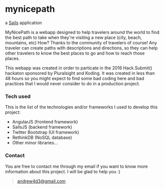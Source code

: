 # mynicepath

a [Sails](http://sailsjs.org) application

MyNicePath is a webapp designed to help travelers around the world to find the best path to take when they're visiting a new place (city, beach, mountains, etc)
How? Thanks to the community of travelers of course! Any traveler can create paths with descriptions and directions, so they can help other travelers to know the best places to go and how to reach those places.

This webapp was created in order to particate in the 2016 Hack.Submit() hackaton sponsored by Pluralsight and Koding. It was created in less than 48 hours so you might expect to find some bad coding here and bad practices that I would never consider to do in a production project. 

### Tech used

This is the list of the technologies and/or frameworks I used to develop this project:
* AngularJS (frontend framework)
* SailsJS (backend framework)
* Twitter Bootstrap (UI framework)
* RethinkDB (NoSQL database)
* Other minor libraries...

### Contact

You are free to contact me through my email if you want to know more information about this project. I will be glad to help you :)

> andrew4d3@gmail.com
